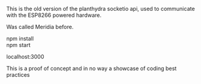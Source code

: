This is the old version of the planthydra socketio api, used to communicate with the ESP8266 powered hardware.

Was called Meridia before.

npm install</br>
npm start</br>

localhost:3000

This is a proof of concept and in no way a showcase of coding best practices